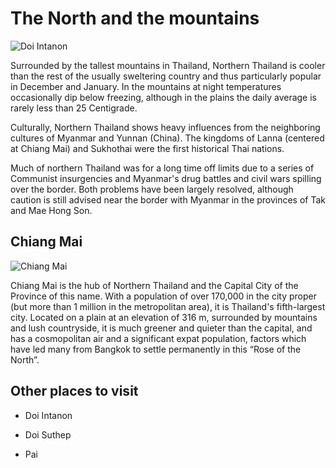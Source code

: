 
# The North and the mountains

![Doi Intanon](https://upload.wikimedia.org/wikipedia/commons/thumb/1/17/Naphamethinidon%2C_Naphaphonphumisiri_near_summit_of_Doi_Inthanon.jpg/1024px-Naphamethinidon%2C_Naphaphonphumisiri_near_summit_of_Doi_Inthanon.jpg)

Surrounded by the tallest mountains in Thailand, Northern Thailand is cooler than the rest of the usually sweltering country and thus particularly popular in December and January. In the mountains at night temperatures occasionally dip below freezing, although in the plains the daily average is rarely less than 25 Centigrade.

Culturally, Northern Thailand shows heavy influences from the neighboring cultures of Myanmar and Yunnan (China). The kingdoms of Lanna (centered at Chiang Mai) and Sukhothai were the first historical Thai nations.

Much of northern Thailand was for a long time off limits due to a series of Communist insurgencies and Myanmar's drug battles and civil wars spilling over the border. Both problems have been largely resolved, although caution is still advised near the border with Myanmar in the provinces of Tak and Mae Hong Son.

## Chiang Mai
<WishWidget	country="TH"	city="Chiang Mai"	picture="https://wikitravel.org/upload/shared//4/46/Chiang_Mai_Banner.jpg" label="true"></WishWidget>

![Chiang Mai](https://wikitravel.org/upload/shared//4/46/Chiang_Mai_Banner.jpg)

Chiang Mai is the hub of Northern Thailand and the Capital City of the Province of this name. With a population of over 170,000 in the city proper (but more than 1 million in the metropolitan area), it is Thailand's fifth-largest city. Located on a plain at an elevation of 316 m, surrounded by mountains and lush countryside, it is much greener and quieter than the capital, and has a cosmopolitan air and a significant expat population, factors which have led many from Bangkok to settle permanently in this “Rose of the North”.

## Other places to visit

- Doi Intanon <WishWidget	country="TH" city="Chiang Mai" activity="Doi Intanon"></WishWidget>

- Doi Suthep <WishWidget country="TH"	city="Chiang Mai"	activity="Doi Suthep"></WishWidget>

- Pai <WishWidget	country="TH"	city="Pai"	picture="https://wikitravel.org/upload/shared//thumb/e/ec/Huai_Nam_Dang_National_Park.jpg/300px-Huai_Nam_Dang_National_Park.jpg"></WishWidget>
